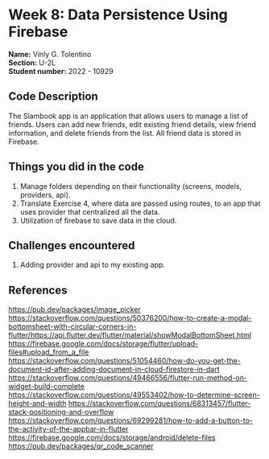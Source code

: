 # Week 8: Data Persistence Using Firebase

**Name:** Vinly G. Tolentino <br/>
**Section:** U-2L <br/>
**Student number:** 2022 - 10929 <br/>

## Code Description

The Slambook app is an application that allows users to manage a list of friends. Users can add new friends, edit existing friend details, view friend information, and delete friends from the list. All friend data is stored in Firebase.

## Things you did in the code

1. Manage folders depending on their functionality (screens, models, providers, api).
2. Translate Exercise 4, where data are passed using routes, to an app that uses provider that centralized all the data.
3. Utilization of firebase to save data in the cloud. 

## Challenges encountered

1. Adding provider and api to my existing app.

## References

https://pub.dev/packages/image_picker
https://stackoverflow.com/questions/50376200/how-to-create-a-modal-bottomsheet-with-circular-corners-in-flutter/https://api.flutter.dev/flutter/material/showModalBottomSheet.html
https://firebase.google.com/docs/storage/flutter/upload-files#upload_from_a_file
https://stackoverflow.com/questions/51054460/how-do-you-get-the-document-id-after-adding-document-in-cloud-firestore-in-dart
https://stackoverflow.com/questions/49466556/flutter-run-method-on-widget-build-complete
https://stackoverflow.com/questions/49553402/how-to-determine-screen-height-and-width
https://stackoverflow.com/questions/68313457/flutter-stack-positioning-and-overflow
https://stackoverflow.com/questions/69299281/how-to-add-a-button-to-the-activity-of-the-appbar-in-flutter
https://firebase.google.com/docs/storage/android/delete-files
https://pub.dev/packages/qr_code_scanner